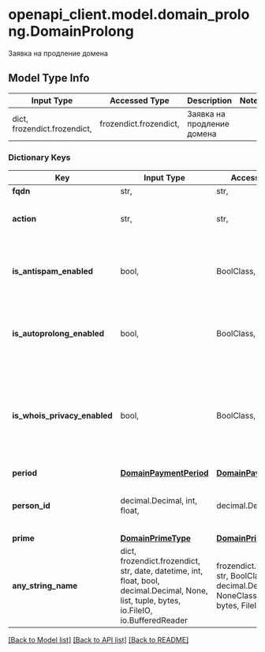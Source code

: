 # openapi_client.model.domain_prolong.DomainProlong

Заявка на продление домена

## Model Type Info
Input Type | Accessed Type | Description | Notes
------------ | ------------- | ------------- | -------------
dict, frozendict.frozendict,  | frozendict.frozendict,  | Заявка на продление домена | 

### Dictionary Keys
Key | Input Type | Accessed Type | Description | Notes
------------ | ------------- | ------------- | ------------- | -------------
**fqdn** | str,  | str,  | Полное имя домена. | 
**action** | str,  | str,  | Тип создаваемой заявки. | must be one of ["prolong", ] 
**is_antispam_enabled** | bool,  | BoolClass,  | Это логическое значение, которое показывает включена ли услуга \&quot;Антиспам\&quot; для домена | [optional] 
**is_autoprolong_enabled** | bool,  | BoolClass,  | Это логическое значение, которое показывает, включено ли автопродление домена. | [optional] 
**is_whois_privacy_enabled** | bool,  | BoolClass,  | Это логическое значение, которое показывает, включено ли скрытие данных администратора домена для whois. Опция недоступна для доменов в зонах .ru и .рф. | [optional] 
**period** | [**DomainPaymentPeriod**](DomainPaymentPeriod.md) | [**DomainPaymentPeriod**](DomainPaymentPeriod.md) |  | [optional] 
**person_id** | decimal.Decimal, int, float,  | decimal.Decimal,  | Идентификатор администратора, на которого зарегистрирован домен. | [optional] 
**prime** | [**DomainPrimeType**](DomainPrimeType.md) | [**DomainPrimeType**](DomainPrimeType.md) |  | [optional] 
**any_string_name** | dict, frozendict.frozendict, str, date, datetime, int, float, bool, decimal.Decimal, None, list, tuple, bytes, io.FileIO, io.BufferedReader | frozendict.frozendict, str, BoolClass, decimal.Decimal, NoneClass, tuple, bytes, FileIO | any string name can be used but the value must be the correct type | [optional]

[[Back to Model list]](../../README.md#documentation-for-models) [[Back to API list]](../../README.md#documentation-for-api-endpoints) [[Back to README]](../../README.md)

